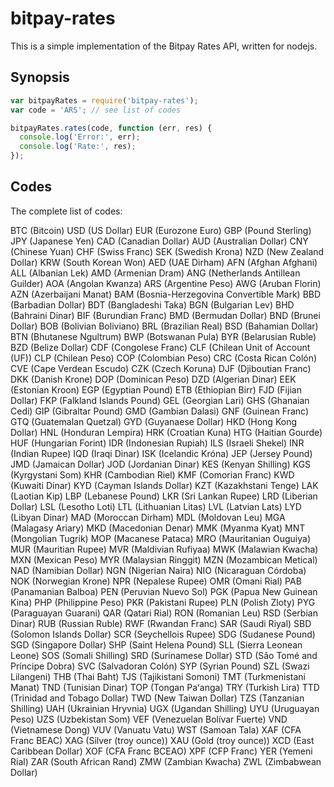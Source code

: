 bitpay-rates
============

This is a simple implementation of the Bitpay Rates API, written for nodejs.

## Synopsis

``` javascript
var bitpayRates = require('bitpay-rates');
var code = 'ARS'; // see list of codes

bitpayRates.rates(code, function (err, res) {
  console.log('Error:', err);
  console.log('Rate:', res);
});
```

## Codes
The complete list of codes:

BTC (Bitcoin)
USD (US Dollar)
EUR (Eurozone Euro)
GBP (Pound Sterling)
JPY (Japanese Yen)
CAD (Canadian Dollar)
AUD (Australian Dollar)
CNY (Chinese Yuan)
CHF (Swiss Franc)
SEK (Swedish Krona)
NZD (New Zealand Dollar)
KRW (South Korean Won)
AED (UAE Dirham)
AFN (Afghan Afghani)
ALL (Albanian Lek)
AMD (Armenian Dram)
ANG (Netherlands Antillean Guilder)
AOA (Angolan Kwanza)
ARS (Argentine Peso)
AWG (Aruban Florin)
AZN (Azerbaijani Manat)
BAM (Bosnia-Herzegovina Convertible Mark)
BBD (Barbadian Dollar)
BDT (Bangladeshi Taka)
BGN (Bulgarian Lev)
BHD (Bahraini Dinar)
BIF (Burundian Franc)
BMD (Bermudan Dollar)
BND (Brunei Dollar)
BOB (Bolivian Boliviano)
BRL (Brazilian Real)
BSD (Bahamian Dollar)
BTN (Bhutanese Ngultrum)
BWP (Botswanan Pula)
BYR (Belarusian Ruble)
BZD (Belize Dollar)
CDF (Congolese Franc)
CLF (Chilean Unit of Account (UF))
CLP (Chilean Peso)
COP (Colombian Peso)
CRC (Costa Rican Colón)
CVE (Cape Verdean Escudo)
CZK (Czech Koruna)
DJF (Djiboutian Franc)
DKK (Danish Krone)
DOP (Dominican Peso)
DZD (Algerian Dinar)
EEK (Estonian Kroon)
EGP (Egyptian Pound)
ETB (Ethiopian Birr)
FJD (Fijian Dollar)
FKP (Falkland Islands Pound)
GEL (Georgian Lari)
GHS (Ghanaian Cedi)
GIP (Gibraltar Pound)
GMD (Gambian Dalasi)
GNF (Guinean Franc)
GTQ (Guatemalan Quetzal)
GYD (Guyanaese Dollar)
HKD (Hong Kong Dollar)
HNL (Honduran Lempira)
HRK (Croatian Kuna)
HTG (Haitian Gourde)
HUF (Hungarian Forint)
IDR (Indonesian Rupiah)
ILS (Israeli Shekel)
INR (Indian Rupee)
IQD (Iraqi Dinar)
ISK (Icelandic Króna)
JEP (Jersey Pound)
JMD (Jamaican Dollar)
JOD (Jordanian Dinar)
KES (Kenyan Shilling)
KGS (Kyrgystani Som)
KHR (Cambodian Riel)
KMF (Comorian Franc)
KWD (Kuwaiti Dinar)
KYD (Cayman Islands Dollar)
KZT (Kazakhstani Tenge)
LAK (Laotian Kip)
LBP (Lebanese Pound)
LKR (Sri Lankan Rupee)
LRD (Liberian Dollar)
LSL (Lesotho Loti)
LTL (Lithuanian Litas)
LVL (Latvian Lats)
LYD (Libyan Dinar)
MAD (Moroccan Dirham)
MDL (Moldovan Leu)
MGA (Malagasy Ariary)
MKD (Macedonian Denar)
MMK (Myanma Kyat)
MNT (Mongolian Tugrik)
MOP (Macanese Pataca)
MRO (Mauritanian Ouguiya)
MUR (Mauritian Rupee)
MVR (Maldivian Rufiyaa)
MWK (Malawian Kwacha)
MXN (Mexican Peso)
MYR (Malaysian Ringgit)
MZN (Mozambican Metical)
NAD (Namibian Dollar)
NGN (Nigerian Naira)
NIO (Nicaraguan Córdoba)
NOK (Norwegian Krone)
NPR (Nepalese Rupee)
OMR (Omani Rial)
PAB (Panamanian Balboa)
PEN (Peruvian Nuevo Sol)
PGK (Papua New Guinean Kina)
PHP (Philippine Peso)
PKR (Pakistani Rupee)
PLN (Polish Zloty)
PYG (Paraguayan Guarani)
QAR (Qatari Rial)
RON (Romanian Leu)
RSD (Serbian Dinar)
RUB (Russian Ruble)
RWF (Rwandan Franc)
SAR (Saudi Riyal)
SBD (Solomon Islands Dollar)
SCR (Seychellois Rupee)
SDG (Sudanese Pound)
SGD (Singapore Dollar)
SHP (Saint Helena Pound)
SLL (Sierra Leonean Leone)
SOS (Somali Shilling)
SRD (Surinamese Dollar)
STD (São Tomé and Príncipe Dobra)
SVC (Salvadoran Colón)
SYP (Syrian Pound)
SZL (Swazi Lilangeni)
THB (Thai Baht)
TJS (Tajikistani Somoni)
TMT (Turkmenistani Manat)
TND (Tunisian Dinar)
TOP (Tongan Paʻanga)
TRY (Turkish Lira)
TTD (Trinidad and Tobago Dollar)
TWD (New Taiwan Dollar)
TZS (Tanzanian Shilling)
UAH (Ukrainian Hryvnia)
UGX (Ugandan Shilling)
UYU (Uruguayan Peso)
UZS (Uzbekistan Som)
VEF (Venezuelan Bolívar Fuerte)
VND (Vietnamese Dong)
VUV (Vanuatu Vatu)
WST (Samoan Tala)
XAF (CFA Franc BEAC)
XAG (Silver (troy ounce))
XAU (Gold (troy ounce))
XCD (East Caribbean Dollar)
XOF (CFA Franc BCEAO)
XPF (CFP Franc)
YER (Yemeni Rial)
ZAR (South African Rand)
ZMW (Zambian Kwacha)
ZWL (Zimbabwean Dollar)
